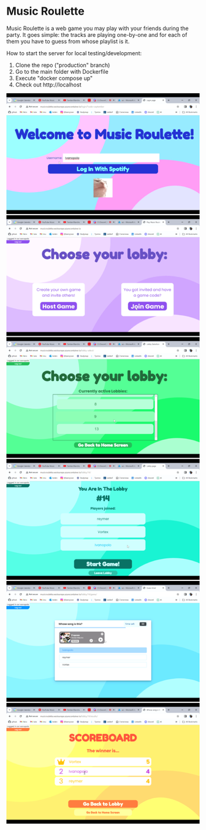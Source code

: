 # Music Roulette
Music Roulette is a web game you may play with your friends during the party. It goes simple: the tracks are playing one-by-one and for each of them you have to guess from whose playlist is it.

How to start the server for local testing/development:

1) Clone the repo ("production" branch)
2) Go to the main folder with Dockerfile
3) Execute "docker compose up"
4) Check out http://localhost

![Login page](./images/login-page.png?raw=true "Login page")
![Main page](./images/main-page.png?raw=true "Main page")
![Lobby select page](./images/lobby-select.png?raw=true "Lobby select page")
![Lobby page](./images/lobby-page.png?raw=true "Lobby page")
![Game page](./images/game-page.png?raw=true "Game page")
![Result page](./images/result-page.png?raw=true "Result page")
